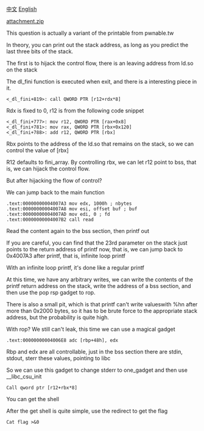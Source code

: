 [中文](./README_zh.md) [English](./README.md)

[attachment.zip](./attachment.zip)

This question is actually a variant of the printable from pwnable.tw

In theory, you can print out the stack address, as long as you predict the last three bits of the stack.

The first is to hijack the control flow, there is an leaving address from ld.so on the stack

The dl_fini function is executed when exit, and there is a interesting piece in it.

```
<_dl_fini+819>: call QWORD PTR [r12+rdx*8]
```

Rdx is fixed to 0, r12 is from the following code snippet

```
<_dl_fini+777>: mov r12, QWORD PTR [rax+0x8]
<_dl_fini+781>: mov rax, QWORD PTR [rbx+0x120]
<_dl_fini+788>: add r12, QWORD PTR [rbx]
```

Rbx points to the address of the ld.so that remains on the stack, so we can control the value of \[rbx]

R12 defaults to fini_array. By controlling rbx, we can let r12 point to bss, that is, we can hijack the control flow.

But after hijacking the flow of control?

We can jump back to the main function

```
.text:00000000004007A3 mov edx, 1000h ; nbytes
.text:00000000004007A8 mov esi, offset buf ; buf
.text:00000000004007AD mov edi, 0 ; fd
.text:00000000004007B2 call read
```

Read the content again to the bss section, then printf out

If you are careful, you can find that the 23rd parameter on the stack just points to the return address of printf now, that is, we can jump back to 0x4007A3 after printf, that is, infinite loop printf

With an infinite loop printf, it's done like a regular printf

At this time, we have any arbitrary writes, we can write the contents of the printf return address on the stack, write the address of a bss section, and then use the pop rsp gadget to rop.

There is also a small pit, which is that printf can't write values ​​with %hn after more than 0x2000 bytes, so it has to be brute force to the appropriate stack address, but the probability is quite high.

With rop? We still can't leak, this time we can use a magical gadget

```
.text:00000000004006E8 adc [rbp+48h], edx
```
Rbp and edx are all controllable, just in the bss section there are stdin, stdout, sterr these values, pointing to libc

So we can use this gadget to change stderr to one_gadget and then use __libc_csu_init
```
Call qword ptr [r12+rbx*8]
```
You can get the shell

After the get shell is quite simple, use the redirect to get the flag

```
Cat flag >&0
```
